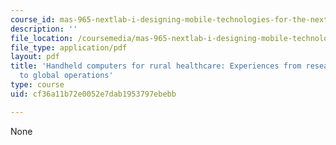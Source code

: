 ```yaml
---
course_id: mas-965-nextlab-i-designing-mobile-technologies-for-the-next-billion-users-fall-2008
description: ''
file_location: /coursemedia/mas-965-nextlab-i-designing-mobile-technologies-for-the-next-billion-users-fall-2008/cf36a11b72e0052e7dab1953797ebebb_MITMAS_965F08_lec14_cm.pdf
file_type: application/pdf
layout: pdf
title: 'Handheld computers for rural healthcare: Experiences from research concept
  to global operations'
type: course
uid: cf36a11b72e0052e7dab1953797ebebb

---
```

None